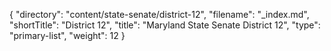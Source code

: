 {
  "directory": "content/state-senate/district-12",
  "filename": "_index.md",
  "shortTitle": "District 12",
  "title": "Maryland State Senate District 12",
  "type": "primary-list",
  "weight": 12
}
